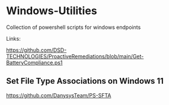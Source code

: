 # Windows-Utilities
Collection of powershell scripts for windows endpoints

Links:

https://github.com/DSD-TECHNOLOGIES/ProactiveRemediations/blob/main/Get-BatteryCompliance.ps1

## Set File Type Associations on Windows 11
https://github.com/DanysysTeam/PS-SFTA
